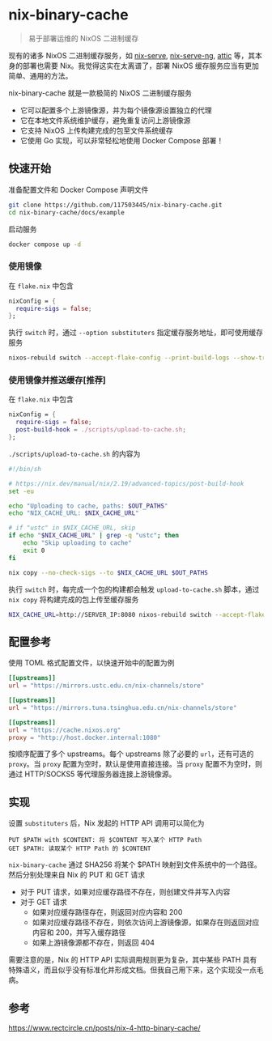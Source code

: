# nix-binary-cache

> 易于部署运维的 NixOS 二进制缓存

现有的诸多 NixOS 二进制缓存服务，如 [nix-serve](https://github.com/edolstra/nix-serve), [nix-serve-ng](https://github.com/aristanetworks/nix-serve-ng), [attic](https://github.com/zhaofengli/attic) 等，其本身的部署也需要 Nix。我觉得这实在太离谱了，部署 NixOS 缓存服务应当有更加简单、通用的方法。

nix-binary-cache 就是一款极简的 NixOS 二进制缓存服务

- 它可以配置多个上游镜像源，并为每个镜像源设置独立的代理
- 它在本地文件系统维护缓存，避免重复访问上游镜像源
- 它支持 NixOS 上传构建完成的包至文件系统缓存
- 它使用 Go 实现，可以非常轻松地使用 Docker Compose 部署！

## 快速开始

准备配置文件和 Docker Compose 声明文件

```sh
git clone https://github.com/117503445/nix-binary-cache.git
cd nix-binary-cache/docs/example
```

启动服务

```sh
docker compose up -d
```

### 使用镜像

在 `flake.nix` 中包含

```nix
nixConfig = {
  require-sigs = false;
};
```

执行 `switch` 时，通过 `--option substituters` 指定缓存服务地址，即可使用缓存服务

```sh
nixos-rebuild switch --accept-flake-config --print-build-logs --show-trace --option substituters http://SERVER_IP:8080
```

### 使用镜像并推送缓存[推荐]

在 `flake.nix` 中包含

```nix
nixConfig = {
  require-sigs = false;
  post-build-hook = ./scripts/upload-to-cache.sh;
};
```

`./scripts/upload-to-cache.sh` 的内容为

```sh
#!/bin/sh

# https://nix.dev/manual/nix/2.19/advanced-topics/post-build-hook
set -eu

echo "Uploading to cache, paths: $OUT_PATHS"
echo "NIX_CACHE_URL: $NIX_CACHE_URL"

# if "ustc" in $NIX_CACHE_URL, skip
if echo "$NIX_CACHE_URL" | grep -q "ustc"; then
    echo "Skip uploading to cache"
    exit 0
fi

nix copy --no-check-sigs --to $NIX_CACHE_URL $OUT_PATHS
```

执行 `switch` 时，每完成一个包的构建都会触发 `upload-to-cache.sh` 脚本，通过 `nix copy` 将构建完成的包上传至缓存服务

```sh
NIX_CACHE_URL=http://SERVER_IP:8080 nixos-rebuild switch --accept-flake-config --print-build-logs --show-trace --option substituters http://SERVER_IP:8080
```

## 配置参考

使用 TOML 格式配置文件，以快速开始中的配置为例

```toml
[[upstreams]]
url = "https://mirrors.ustc.edu.cn/nix-channels/store"

[[upstreams]]
url = "https://mirrors.tuna.tsinghua.edu.cn/nix-channels/store"

[[upstreams]]
url = "https://cache.nixos.org"
proxy = "http://host.docker.internal:1080"
```

按顺序配置了多个 upstreams。每个 upstreams 除了必要的 `url`，还有可选的 `proxy`。当 `proxy` 配置为空时，默认是使用直接连接。当 `proxy` 配置不为空时，则通过 HTTP/SOCKS5
等代理服务器连接上游镜像源。

## 实现

设置 `substituters` 后，Nix 发起的 HTTP API 调用可以简化为

```plaintext
PUT $PATH with $CONTENT: 将 $CONTENT 写入某个 HTTP Path
GET $PATH: 读取某个 HTTP Path 的 $CONTENT
```

`nix-binary-cache` 通过 SHA256 将某个 $PATH 映射到文件系统中的一个路径。然后分别处理来自 Nix 的 PUT 和 GET 请求

- 对于 PUT 请求，如果对应缓存路径不存在，则创建文件并写入内容
- 对于 GET 请求
    - 如果对应缓存路径存在，则返回对应内容和 200
    - 如果对应缓存路径不存在，则依次访问上游镜像源，如果存在则返回对应内容和 200，并写入缓存路径
    - 如果上游镜像源都不存在，则返回 404

需要注意的是，Nix 的 HTTP API 实际调用规则更为复杂，其中某些 PATH 具有特殊语义，而且似乎没有标准化并形成文档。但我自己用下来，这个实现没一点毛病。

## 参考

<https://www.rectcircle.cn/posts/nix-4-http-binary-cache/>
